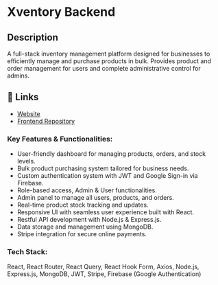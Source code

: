 # Xventory Backend

## Description

A full-stack inventory management platform designed for businesses to efficiently manage and purchase products in bulk. Provides product and order management for users and complete administrative control for admins.

## 🔗 Links

- [Website](https://katherineoelsner.com/)
- [Frontend Repository](https://github.com/faisalchy64/xventory-frontend)

### Key Features & Functionalities:

- User-friendly dashboard for managing products, orders, and stock levels.
- Bulk product purchasing system tailored for business needs.
- Custom authentication system with JWT and Google Sign-in via Firebase.
- Role-based access, Admin & User functionalities.
- Admin panel to manage all users, products, and orders.
- Real-time product stock tracking and updates.
- Responsive UI with seamless user experience built with React.
- Restful API development with Node.js & Express.js.
- Data storage and management using MongoDB.
- Stripe integration for secure online payments.

### Tech Stack:

React, React Router, React Query, React Hook Form, Axios, Node.js, Express.js, MongoDB, JWT, Stripe, Firebase (Google Authentication)
